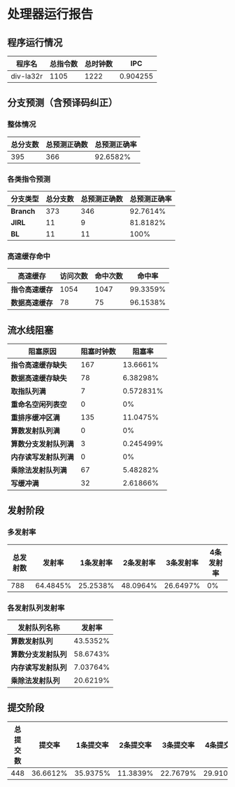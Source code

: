 # 处理器运行报告
## 程序运行情况
|程序名|总指令数|总时钟数|IPC|
|---|---|---|---|
|div-la32r|1105|1222|0.904255|

## 分支预测（含预译码纠正）
### 整体情况
|总分支数|总预测正确数|总预测正确率|
|---|---|---|
|395|366|92.6582%|

### 各类指令预测
|分支类型|总分支数|总预测正确数|总预测正确率|
|---|---|---|---|
|**Branch**| 373 | 346 | 92.7614%|
|**JIRL**| 11 | 9 | 81.8182%|
|**BL**| 11 | 11 | 100%|

### 高速缓存命中
|高速缓存|访问次数|命中次数|命中率|
|---|---|---|---|
|**指令高速缓存**| 1054 | 1047 | 99.3359%|
|**数据高速缓存**| 78 | 75 | 96.1538%|
## 流水线阻塞
|阻塞原因|阻塞时钟数|阻塞率|
|---|---|---|
|**指令高速缓存缺失**| 167 | 13.6661%|
|**数据高速缓存缺失**| 78 | 6.38298%|
|**取指队列满**| 7 | 0.572831%|
|**重命名空闲列表空**|0 | 0%|
|**重排序缓冲区满**|135 | 11.0475%|
|**算数发射队列满**|0 | 0%|
|**算数分支发射队列满**|3 | 0.245499%|
|**内存读写发射队列满**|0 | 0%|
|**乘除法发射队列满**|67 | 5.48282%|
|**写缓冲满**|32 | 2.61866%|

## 发射阶段
### 多发射率
|总发射数|发射率|1条发射率|2条发射率|3条发射率|4条发射率|
|---|---|---|---|---|---|
|788|64.4845%|25.2538%|48.0964%|26.6497%|0%|

### 各发射队列发射率
|发射队列名称|发射率|
|---|---|
|**算数发射队列**|43.5352%|
|**算数分支发射队列**|58.6743%|
|**内存读写发射队列**|7.03764%|
|**乘除法发射队列**|20.6219%|

## 提交阶段
|总提交数|提交率|1条提交率|2条提交率|3条提交率|4条提交率|
|---|---|---|---|---|---|
|448|36.6612%|35.9375%|11.3839%|22.7679%|29.9107%|
